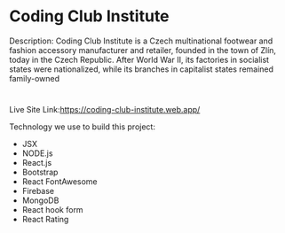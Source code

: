 # Coding Club Institute

Description: Coding Club Institute is a Czech multinational footwear and fashion accessory manufacturer and retailer, founded in the town of Zlín, today in the Czech Republic. After World War II, its factories in socialist states were nationalized, while its branches in capitalist states remained family-owned

#

Live Site Link:https://coding-club-institute.web.app/

Technology we use to build this project:

- JSX
- NODE.js
- React.js
- Bootstrap
- React FontAwesome
- Firebase
- MongoDB
- React hook form
- React Rating
